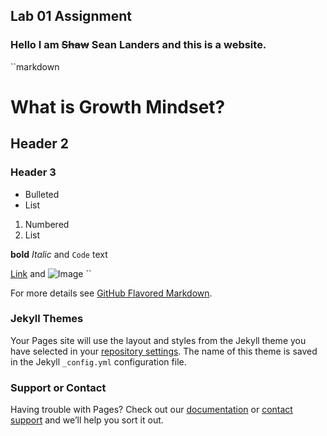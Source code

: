 ## Lab 01 Assignment


### Hello I am ~~Shaw~~ Sean Landers and this is a website.


``markdown

# What is Growth Mindset?
## Header 2
### Header 3

- Bulleted
- List

1. Numbered
2. List

**bold** *Italic* and `Code` text

[Link](url) and ![Image](src)
``


For more details see [GitHub Flavored Markdown](https://guides.github.com/features/mastering-markdown/).

### Jekyll Themes

Your Pages site will use the layout and styles from the Jekyll theme you have selected in your [repository settings](https://github.com/seanlanders92/Mastersite/settings). The name of this theme is saved in the Jekyll `_config.yml` configuration file.

### Support or Contact

Having trouble with Pages? Check out our [documentation](https://help.github.com/categories/github-pages-basics/) or [contact support](https://github.com/contact) and we’ll help you sort it out.

